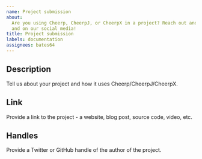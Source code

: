 ```yaml
---
name: Project submission
about:
  Are you using Cheerp, CheerpJ, or CheerpX in a project? Reach out and we'll feature it in the documentation
  and on our social media!
title: Project submission
labels: documentation
assignees: bates64
---
```


<!--
Are you building a library or application with Cheerp, CheerpJ, or CheerpX? Awesome!
Let us know and we'll feature it on our website, blog, and/or social media!
-->

## Description

Tell us about your project and how it uses Cheerp/CheerpJ/CheerpX.

## Link

Provide a link to the project - a website, blog post, source code, video, etc.

## Handles

Provide a Twitter or GitHub handle of the author of the project.
